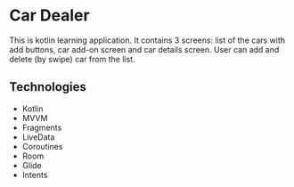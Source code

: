 # Car Dealer

 This is kotlin learning application. It contains 3 screens: list of the cars with add buttons, car add-on screen and car details screen. User can add and delete (by swipe) car from the list. 

## Technologies
 - Kotlin
 - MVVM
 - Fragments
 - LiveData
 - Coroutines
 - Room
 - Glide 
 - Intents